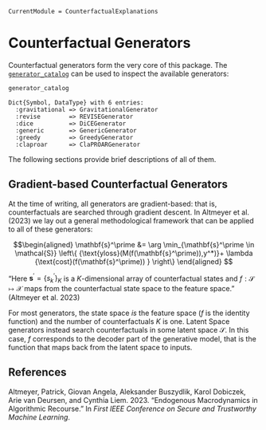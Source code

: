 
``` @meta
CurrentModule = CounterfactualExplanations 
```

# Counterfactual Generators

Counterfactual generators form the very core of this package. The [`generator_catalog`](@ref) can be used to inspect the available generators:

``` julia
generator_catalog
```

    Dict{Symbol, DataType} with 6 entries:
      :gravitational => GravitationalGenerator
      :revise        => REVISEGenerator
      :dice          => DiCEGenerator
      :generic       => GenericGenerator
      :greedy        => GreedyGenerator
      :claproar      => ClaPROARGenerator

The following sections provide brief descriptions of all of them.

## Gradient-based Counterfactual Generators

At the time of writing, all generators are gradient-based: that is, counterfactuals are searched through gradient descent. In Altmeyer et al. (2023) we lay out a general methodological framework that can be applied to all of these generators:

``` math
\begin{aligned}
\mathbf{s}^\prime &= \arg \min_{\mathbf{s}^\prime \in \mathcal{S}} \left\{  {\text{yloss}(M(f(\mathbf{s}^\prime)),y^*)}+ \lambda {\text{cost}(f(\mathbf{s}^\prime)) }  \right\} 
\end{aligned} 
```

“Here $\mathbf{s}^\prime=\left\{s_k^\prime\right\}_K$ is a $K$-dimensional array of counterfactual states and $f: \mathcal{S} \mapsto \mathcal{X}$ maps from the counterfactual state space to the feature space.” (Altmeyer et al. 2023)

For most generators, the state space *is* the feature space ($f$ is the identity function) and the number of counterfactuals $K$ is one. Latent Space generators instead search counterfactuals in some latent space $\mathcal{S}$. In this case, $f$ corresponds to the decoder part of the generative model, that is the function that maps back from the latent space to inputs.

## References

Altmeyer, Patrick, Giovan Angela, Aleksander Buszydlik, Karol Dobiczek, Arie van Deursen, and Cynthia Liem. 2023. “Endogenous Macrodynamics in Algorithmic Recourse.” In *First IEEE Conference on Secure and Trustworthy Machine Learning*.
